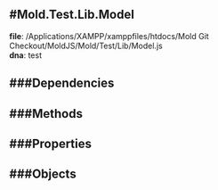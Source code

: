 
#Mold.Test.Lib.Model
---------------------------------------

__file__: /Applications/XAMPP/xamppfiles/htdocs/Mold Git Checkout/MoldJS/Mold/Test/Lib/Model.js  
__dna__: test  


	






###Dependencies
--------------




   
###Methods
--------------
 

 
  
###Properties
-------------


 

###Objects
------------



		
